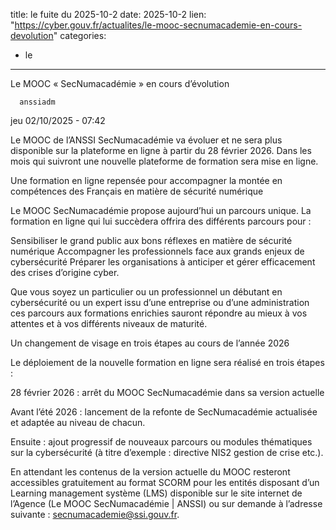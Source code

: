  
title: le fuite du 2025-10-2
date: 2025-10-2
lien: "https://cyber.gouv.fr/actualites/le-mooc-secnumacademie-en-cours-devolution"
categories:
  - le
---

Le MOOC « SecNumacadémie » en cours d’évolution

            


      anssiadm
jeu 02/10/2025 - 07:42

            
Le MOOC de l’ANSSI SecNumacadémie va évoluer et ne sera plus disponible sur la plateforme en ligne à partir du 28 février 2026. Dans les mois qui suivront
une nouvelle plateforme de formation sera mise en ligne.

      
      

              
  

    

      
            
Une formation en ligne repensée pour accompagner la montée en compétences des Français en matière de sécurité numérique

Le MOOC SecNumacadémie propose aujourd’hui un parcours unique. La formation en ligne qui lui succèdera offrira des différents parcours pour :


Sensibiliser le grand public aux bons réflexes en matière de sécurité numérique
Accompagner les professionnels face aux grands enjeux de cybersécurité
Préparer les organisations à anticiper et gérer efficacement des crises d’origine cyber.


Que vous soyez un particulier ou un professionnel
un débutant en cybersécurité ou un expert
issu d’une entreprise ou d’une administration
ces parcours aux formations enrichies sauront répondre au mieux à vos attentes et à vos différents niveaux de maturité.

Un changement de visage en trois étapes
au cours de l’année 2026

Le déploiement de la nouvelle formation en ligne sera réalisé en trois étapes :


28 février 2026 : arrêt du MOOC SecNumacadémie dans sa version actuelle

Avant l’été 2026 : lancement de la refonte de SecNumacadémie actualisée et adaptée au niveau de chacun.

Ensuite : ajout progressif de nouveaux parcours ou modules thématiques sur la cybersécurité (à titre d’exemple : directive NIS2
gestion de crise
etc.).


En attendant
les contenus de la version actuelle du MOOC resteront accessibles gratuitement au format SCORM pour les entités disposant d’un Learning management système (LMS) disponible sur le site internet de l’Agence (Le MOOC SecNumacadémie | ANSSI) ou sur demande à l’adresse suivante : secnumacademie@ssi.gouv.fr.


